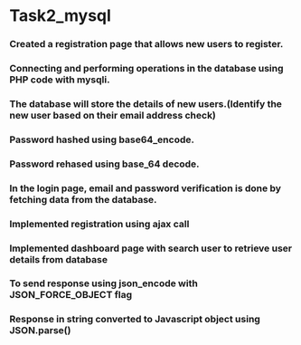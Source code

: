 # Task2_mysql  
### Created a registration page that allows new users to register.  
### Connecting and performing operations in the database using PHP code with mysqli.  
### The database will store the details of new users.(Identify the new user based on their email address check)  
### Password hashed using base64_encode.  
### Password rehased using  base_64 decode.  
### In the login page, email and password verification is done by fetching data from the database.
### Implemented registration using ajax call
### Implemented dashboard page with search user to retrieve user details from database
### To send response using json_encode with JSON_FORCE_OBJECT flag
### Response in string converted to Javascript object using JSON.parse()


